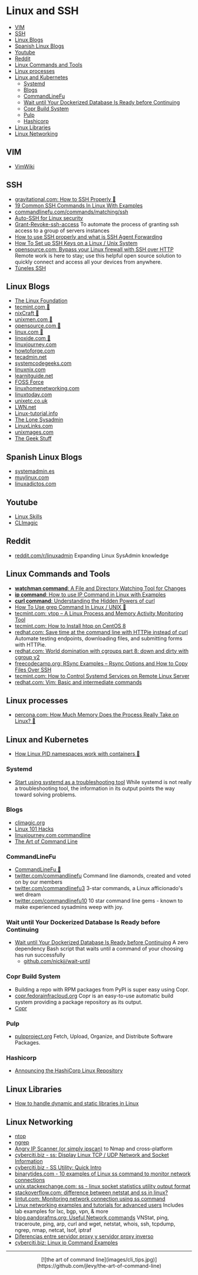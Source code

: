 # Linux and SSH
- [VIM](#vim)
- [SSH](#ssh)
- [Linux Blogs](#linux-blogs)
- [Spanish Linux Blogs](#spanish-linux-blogs)
- [Youtube](#youtube)
- [Reddit](#reddit)
- [Linux Commands and Tools](#linux-commands-and-tools)
- [Linux processes](#linux-processes)
- [Linux and Kubernetes](#linux-and-kubernetes)
    - [Systemd](#systemd)
    - [Blogs](#blogs)
    - [CommandLineFu](#commandlinefu)
    - [Wait until Your Dockerized Database Is Ready before Continuing](#wait-until-your-dockerized-database-is-ready-before-continuing)
    - [Copr Build System](#copr-build-system)
    - [Pulp](#pulp)
    - [Hashicorp](#hashicorp)
- [Linux Libraries](#linux-libraries)
- [Linux Networking](#linux-networking)

## VIM
- [VimWiki](https://github.com/vimwiki/vimwiki)

## SSH
- [gravitational.com: How to SSH Properly 🌟](https://gravitational.com/blog/how-to-ssh-properly/)
- [19 Common SSH Commands In Linux With Examples](https://phoenixnap.com/kb/linux-ssh-commands)
- [commandlinefu.com/commands/matching/ssh](https://www.commandlinefu.com/commands/matching/ssh/c3No/sort-by-votes)
- [Auto-SSH for Linux security](https://github.com/mohanad86/secure-ssh-python)
- [Grant-Revoke-ssh-access](https://github.com/suraksha-123/Grant-Revoke-ssh-access) To automate the process of granting ssh access to a group of servers instances
- [How to use SSH properly and what is SSH Agent Forwarding](https://dev.to/levivm/how-to-use-ssh-and-ssh-agent-forwarding-more-secure-ssh-2c32)
- [How To Set up SSH Keys on a Linux / Unix System](https://www.cyberciti.biz/faq/how-to-set-up-ssh-keys-on-linux-unix/)
- [opensource.com: Bypass your Linux firewall with SSH over HTTP](https://opensource.com/article/20/7/linux-shellhub) Remote work is here to stay; use this helpful open source solution to quickly connect and access all your devices from anywhere.
- [Túneles SSH](https://www.atareao.es/ubuntu/tuneles-ssh)

## Linux Blogs
- [The Linux Foundation](http://www.linuxfoundation.org/)
- [tecmint.com 🌟](https://www.tecmint.com/)
- [nixCraft 🌟](https://www.cyberciti.biz/)
- [unixmen.com 🌟](https://unixmen.com/)
- [opensource.com 🌟](https://opensource.com/)
- [linux.com 🌟](https://www.linux.com/)
- [linoxide.com 🌟](https://linoxide.com/)
- [linuxjourney.com](https://linuxjourney.com/)
- [howtoforge.com](https://www.howtoforge.com/)
- [tecadmin.net](https://tecadmin.net/)
- [systemcodegeeks.com](https://www.systemcodegeeks.com/)
- [linuxnix.com](https://www.linuxnix.com/)
- [learnitguide.net](https://www.learnitguide.net/)
- [FOSS Force](http://fossforce.com/)
- [linuxhomenetworking.com](http://www.linuxhomenetworking.com/)
- [linuxtoday.com](http://www.linuxtoday.com/)
- [unixetc.co.uk](http://unixetc.co.uk/)
- [LWN.net](http://lwn.net/)
- [Linux-tutorial.info](http://www.linux-tutorial.info/)
- [The Lone Sysadmin](https://lonesysadmin.net/)
- [LinuxLinks.com](http://www.linuxlinks.com)
- [unixmages.com](http://unixmages.com) 
- [The Geek Stuff](http://www.thegeekstuff.com/)

## Spanish Linux Blogs
- [systemadmin.es](http://systemadmin.es/)
- [muylinux.com](http://www.muylinux.com/)
- [linuxadictos.com](http://www.linuxadictos.com)

## Youtube
- [Linux Skills](https://www.youtube.com/channel/UCu2eNnWy-zc1xt_shCXQQfA)
- [CLImagic](https://www.youtube.com/user/climagic)

## Reddit
- [reddit.com/r/linuxadmin](https://www.reddit.com/r/linuxadmin/) Expanding Linux SysAdmin knowledge

## Linux Commands and Tools
- [**watchman command**: A File and Directory Watching Tool for Changes](https://www.tecmint.com/watchman-monitor-file-changes-in-linux/)
- [**ip command**: How to use IP Command in Linux with Examples](https://linoxide.com/linux-command/use-ip-command-linux/)
- [**curl command**: Understanding the Hidden Powers of curl](https://nordicapis.com/understanding-the-hidden-powers-of-curl/)
- [How To Use grep Command In Linux / UNIX 🌟](https://www.cyberciti.biz/faq/howto-use-grep-command-in-linux-unix/)
- [tecmint.com: vtop – A Linux Process and Memory Activity Monitoring Tool](https://www.tecmint.com/vtop-monitor-linux-process-usage/)
- [tecmint.com: How to Install htop on CentOS 8](https://www.tecmint.com/install-htop-on-centos-8/)
- [redhat.com: Save time at the command line with HTTPie instead of curl](https://www.redhat.com/sysadmin/curl-hack-httpie) Automate testing endpoints, downloading files, and submitting forms with HTTPie.
- [redhat.com: World domination with cgroups part 8: down and dirty with cgroup v2](https://www.redhat.com/en/blog/world-domination-cgroups-part-8-down-and-dirty-cgroup-v2)
- [freecodecamp.org: RSync Examples – Rsync Options and How to Copy Files Over SSH](https://www.freecodecamp.org/news/rsync-examples-rsync-options-and-how-to-copy-files-over-ssh/)
- [tecmint.com: How to Control Systemd Services on Remote Linux Server](https://www.tecmint.com/control-systemd-services-on-remote-linux-server/)
- [redhat.com: Vim: Basic and intermediate commands](https://www.redhat.com/sysadmin/vim-commands)

## Linux processes
- [percona.com: How Much Memory Does the Process Really Take on Linux? 🌟](https://www.percona.com/blog/2020/09/11/how-much-memory-does-the-process-really-take-on-linux/)

## Linux and Kubernetes
- [How Linux PID namespaces work with containers 🌟](https://www.redhat.com/sysadmin/linux-pid-namespaces)

### Systemd
- [Start using systemd as a troubleshooting tool](https://opensource.com/article/20/5/systemd-troubleshooting-tool) While systemd is not really a troubleshooting tool, the information in its output points the way toward solving problems.

### Blogs
- [climagic.org](http://www.climagic.org)
- [Linux 101 Hacks](http://linux.101hacks.com/)
- [linuxjourney.com commandline](https://linuxjourney.com/lesson/the-shell#)
- [The Art of Command Line](https://github.com/jlevy/the-art-of-command-line)

### CommandLineFu
- [CommandLineFu 🌟](https://www.commandlinefu.com)
- [twitter.com/commandlinefu](https://twitter.com/commandlinefu) Command line diamonds, created and voted on by our members
- [twitter.com/commandlinefu3](https://twitter.com/commandlinefu3) 3-star commands, a Linux afficionado's wet dream
- [twitter.com/commandlinefu10](https://twitter.com/commandlinefu10) 10 star command line gems - known to make experienced sysadmins weep with joy.

### Wait until Your Dockerized Database Is Ready before Continuing
- [Wait until Your Dockerized Database Is Ready before Continuing](https://nickjanetakis.com/blog/wait-until-your-dockerized-database-is-ready-before-continuing) A zero dependency Bash script that waits until a command of your choosing has run successfully
    - [github.com/nickjj/wait-until](https://github.com/nickjj/wait-until)

### Copr Build System
- Building a repo with RPM packages from PyPI is super easy using Copr.
- [copr.fedorainfracloud.org](https://copr.fedorainfracloud.org/) Copr is an easy-to-use automatic build system providing a package repository as its output.
- [Copr](https://pagure.io/copr/copr)

### Pulp
- [pulpproject.org](https://pulpproject.org/) Fetch, Upload, Organize, and Distribute Software Packages.

### Hashicorp
- [Announcing the HashiCorp Linux Repository](https://www.hashicorp.com/blog/announcing-the-hashicorp-linux-repository)

## Linux Libraries
- [How to handle dynamic and static libraries in Linux](https://opensource.com/article/20/6/linux-libraries)

## Linux Networking
- [ntop](http://www.ntop.org/)
- [ngrep](http://ngrep.sourceforge.net/)
- [Angry IP Scanner (or simply ipscan)](http://angryip.org/) to Nmap and cross-platform
- [cyberciti.biz - ss: Display Linux TCP / UDP Network and Socket Information](http://www.cyberciti.biz/tips/linux-investigate-sockets-network-connections.html)
- [cyberciti.biz - SS Utility: Quick Intro](http://www.cyberciti.biz/files/ss.html)
- [binarytides.com - 10 examples of Linux ss command to monitor network connections](http://www.binarytides.com/linux-ss-command/)
- [unix.stackexchange.com: ss - linux socket statistics utility output format](http://unix.stackexchange.com/questions/252744/ss-linux-socket-statistics-utility-output-format)
- [stackoverflow.com: difference between netstat and ss in linux?](http://stackoverflow.com/questions/11763376/difference-between-netstat-and-ss-in-linux)
- [lintut.com: Monitoring network connection using ss command](http://lintut.com/monitoring-network-connection-using-ss-command/)
- [Linux networking examples and tutorials for advanced users](https://github.com/knorrie/network-examples) Includes lab examples for lxc, bgp, vpn, & more
- [blog.pandorafms.org: Useful Network commands](https://blog.pandorafms.org/network-commands/) VNStat, ping, traceroute, ping, arp, curl and wget, netstat, whois, ssh, tcpdump, ngrep, nmap, netcat, lsof, iptraf
- [Diferencias entre servidor proxy y servidor proxy inverso](https://www.redeszone.net/tutoriales/servidores/diferencias-proxy-vs-proxy-inverso/)
- [cyberciti.biz: Linux ip Command Examples](https://www.cyberciti.biz/faq/linux-ip-command-examples-usage-syntax/)

---

<center>
[![the art of command line](images/cli_tips.jpg)](https://github.com/jlevy/the-art-of-command-line)
</center>




